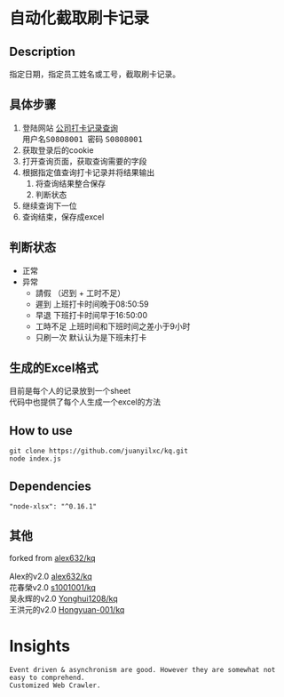 # 自动化截取刷卡记录

## Description
指定日期，指定员工姓名或工号，截取刷卡记录。

## 具体步骤
1. 登陆网站
[公司打卡记录查询](http://twhratsql.whq.wistron/OGWeb/LoginForm.aspx)    
用户名<kbd>S0808001</kbd>&nbsp;&nbsp;密码 <kbd>S0808001</kbd>
2. 获取登录后的cookie
3. 打开查询页面，获取查询需要的字段
4. 根据指定值查询打卡记录并将结果输出
   1. 将查询结果整合保存
   2. 判断状态
5. 继续查询下一位
6. 查询结束，保存成excel

## 判断状态
   * 正常
   * 异常
     * 請假 （迟到 + 工时不足）
     * 遲到  上班打卡时间晚于08:50:59
     * 早退  下班打卡时间早于16:50:00
     * 工時不足 上班时间和下班时间之差小于9小时
     * 只刷一次 默认认为是下班未打卡

## 生成的Excel格式
目前是每个人的记录放到一个sheet    
代码中也提供了每个人生成一个excel的方法

## How to use
```
git clone https://github.com/juanyilxc/kq.git
node index.js
```

## Dependencies
`"node-xlsx": "^0.16.1"`

## 其他
forked from [alex632/kq](https://github.com/alex632/)     

Alex的v2.0 [alex632/kq](https://github.com/alex632/kq2)      
花春榮v2.0 [s1001001/kq](https://github.com/s1001001/kq)    
吴永辉的v2.0 [Yonghui1208/kq](https://github.com/Yonghui1208/kq)    
王洪元的v2.0 [Hongyuan-001/kq](https://github.com/Hongyuan-001/kq)    



# Insights
    Event driven & asynchronism are good. However they are somewhat not easy to comprehend.
    Customized Web Crawler.
